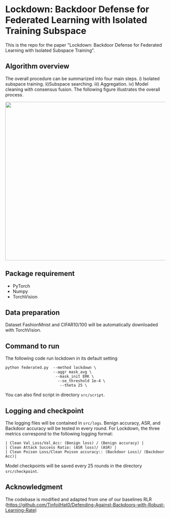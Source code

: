 

# Lockdown: Backdoor Defense for Federated Learning with Isolated Training Subspace
This is the repo for the paper "Lockdown: Backdoor Defense for Federated Learning with Isolated Subspace Training".

## Algorithm overview
The overall procedure can be summarized into four main steps. i) Isolated subspace training. ii)Subspace searching. iii) Aggregation. iv) Model cleaning with consensus fusion.
The following figure illustrates the overall process. 
<div align=center><img width="750" height="500" src="https://github.com/LockdownAuthor/Lockdown/blob/main/materials/system.png"/></div>


## Package requirement
* PyTorch 
* Numpy
* TorchVision

## Data  preparation
Dataset FashionMnist and CIFAR10/100 will be automatically downloaded with TorchVision.

## Command to run
The following code run lockdown in its default setting
```
python federated.py  --method lockdown \
                     --aggr mask_avg \
                      --mask_init ERK \
                       --se_threshold 1e-4 \
                        --theta 25 \
```
You can also find script in directory `src/script`.

## Logging and checkpoint
The logging files will be contained in `src/logs`. Benign accuracy, ASR, and Backdoor accuracy will be tested in every round.
For Lockdown, the three metrics correspond to the following logging format:
```
| Clean Val_Loss/Val_Acc: (Benign loss) / (Benign accuracy) |
| Clean Attack Success Ratio: (ASR loss)/ (ASR) |
| Clean Poison Loss/Clean Poison accuracy:: (Backdoor Loss)/ (Backdoor Acc)|
```
Model checkpoints will be saved every 25 rounds in the directory `src/checkpoint`.

## Acknowledgment
The codebase is modified and adapted from one of our baselines RLR (https://github.com/TinfoilHat0/Defending-Against-Backdoors-with-Robust-Learning-Rate)





